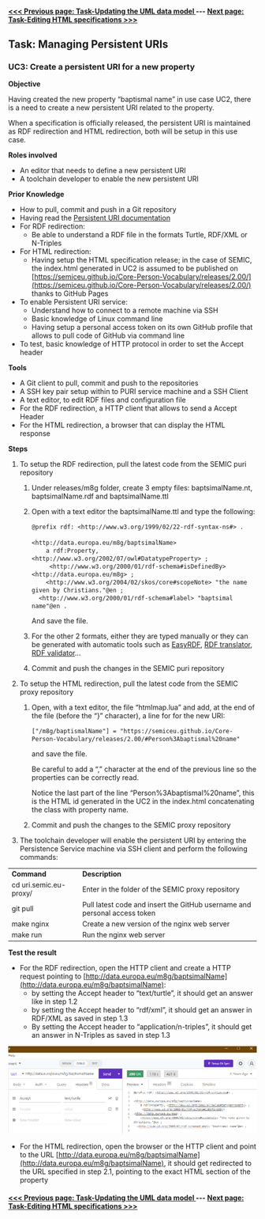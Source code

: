 #### [<<< Previous page:  Task-Updating the UML data model ](updating_UML_data_model.md) --- [Next page: Task-Editing HTML specifications >>>](editing_HTML_specifications.md)

## Task: Managing Persistent URIs

### UC3: Create a persistent URI for a new property

**Objective**

Having created the new property “baptismal name” in use case UC2, there is a need to create a new persistent URI related to the property.

When a specification is officially released, the persistent URI is maintained as RDF redirection and HTML redirection, both will be setup in this use case.

**Roles involved**

* An editor that needs to define a new persistent URI
* A toolchain developer to enable the new persistent URI

**Prior Knowledge**

* How to pull, commit and push in a Git repository
* Having read the [Persistent URI documentation](https://github.com/SEMICeu/documentation/blob/main/puri.md)
* For RDF redirection:
    * Be able to understand a RDF file in the formats Turtle, RDF/XML or N-Triples
* For HTML redirection:
    * Having setup the HTML specification release; in the case of SEMIC, the index.html generated in UC2 is assumed to be published on [https://semiceu.github.io/Core-Person-Vocabulary/releases/2.00/](https://semiceu.github.io/Core-Person-Vocabulary/releases/2.00/) thanks to GitHub Pages
* To enable Persistent URI service:
    * Understand how to connect to a remote machine via SSH
    * Basic knowledge of Linux command line
    * Having setup a personal access token on its own GitHub profile that allows to pull code of GitHub via command line
* To test, basic knowledge of HTTP protocol in order to set the Accept header

**Tools**

* A Git client to pull, commit and push to the repositories
* A SSH key pair setup within to PURI service machine and a SSH Client
* A text editor, to edit RDF files and configuration file
* For the RDF redirection, a HTTP client that allows to send a Accept Header 
* For the HTML redirection, a browser that can display the HTML response

**Steps**

1. To setup the RDF redirection, pull the latest code from the SEMIC puri repository
    1. Under releases/m8g folder, create 3 empty files: baptsimalName.nt, baptsimalName.rdf and baptsimalName.ttl
    2. Open with a text editor the baptsimalName.ttl and type the following:

		```
		@prefix rdf: <http://www.w3.org/1999/02/22-rdf-syntax-ns#> .

		<http://data.europa.eu/m8g/baptsimalName>
			a rdf:Property, <http://www.w3.org/2002/07/owl#DatatypeProperty> ;
			 <http://www.w3.org/2000/01/rdf-schema#isDefinedBy>  
		<http://data.europa.eu/m8g> ;
			<http://www.w3.org/2004/02/skos/core#scopeNote> "the name given by Christians."@en ;
		  <http://www.w3.org/2000/01/rdf-schema#label> "baptsimal name"@en .
		```

		And save the file.

    3. For the other 2 formats, either they are typed manually or they can be generated with automatic tools such as [EasyRDF](https://www.easyrdf.org/converter), [RDF translator](https://www.google.com/url?sa=t&rct=j&q=&esrc=s&source=web&cd=&ved=2ahUKEwiwwrnOtvb7AhUN2xoKHVyPCh0QFnoECBEQAQ&url=https%3A%2F%2Frdf-translator.appspot.com%2F&usg=AOvVaw1My-fDwxW5-ZC29xHa5JQy), [RDF validator](http://rdfvalidator.mybluemix.net/)… 
    4. Commit and push the changes in the SEMIC puri repository
2. To setup the HTML redirection, pull the latest code from the SEMIC proxy repository
    1. Open, with a text editor, the file “htmlmap.lua” and add, at the end of the file (before the “}”  character), a line for for the new URI:

		```
		["/m8g/baptismalName"] = "https://semiceu.github.io/Core-Person-Vocabulary/releases/2.00/#Person%3Abaptismal%20name"
		```

		and save the file.


		Be careful to add a “,” character at the end of the previous line so the properties can be correctly read.

		Notice the last part of the line “Person%3Abaptismal%20name”, this is the HTML id generated in the UC2 in the index.html concatenating the class with property name.

    2. Commit and push the changes to the SEMIC proxy repository
3. The toolchain developer will enable the persistent URI by entering the Persistence Service machine via SSH client and perform the following commands:

<table>
  <tr>
   <td><strong>Command</strong></td>
   <td><strong>Description</strong></td>
  </tr>
  <tr>
   <td>cd uri.semic.eu-proxy/</td>
   <td>Enter in the folder of the SEMIC proxy repository</td>
  </tr>
  <tr>
   <td>git pull</td>
   <td>Pull latest code and insert the GitHub username and personal access token</td>
  </tr>
  <tr>
   <td>make nginx</td>
   <td>Create a new version of the nginx web server</td>
  </tr>
  <tr>
   <td>make run</td>
   <td>Run the nginx web server</td>
  </tr>
</table>

**Test the result**

* For the RDF redirection, open the HTTP client and create a HTTP request pointing to [http://data.europa.eu/m8g/baptsimalName](http://data.europa.eu/m8g/baptsimalName):
    * by setting the Accept header to “text/turtle”, it should get an answer like in step 1.2
    * by setting the Accept header to “rdf/xml”, it should get an answer in RDF/XML as saved in step 1.3
    * By setting the Accept header to “application/n-triples”, it should get an answer in N-Triples as saved in step 1.3

![alt_text](images/image5.png "image_tooltip")

* For the HTML redirection, open the browser or the HTTP client and point to the URL [http://data.europa.eu/m8g/baptsimalName](http://data.europa.eu/m8g/baptsimalName), it should get redirected to the URL specified in step 2.1, pointing to the exact HTML section of the property

#### [<<< Previous page:  Task-Updating the UML data model ](updating_UML_data_model.md) --- [Next page: Task-Editing HTML specifications >>>](editing_HTML_specifications.md)